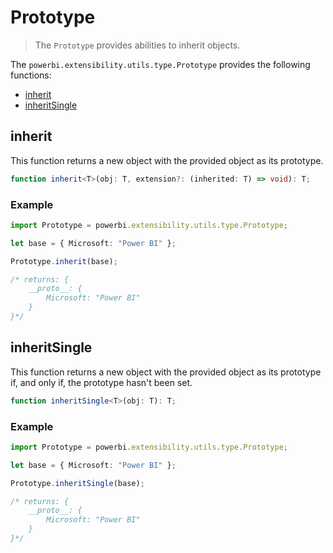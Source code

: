 # Prototype
> The ```Prototype``` provides abilities to inherit objects.

The ```powerbi.extensibility.utils.type.Prototype``` provides the following functions:

* [inherit](#inherit)
* [inheritSingle](#inheritsingle)

## inherit

This function returns a new object with the provided object as its prototype.

```typescript
function inherit<T>(obj: T, extension?: (inherited: T) => void): T;
```

### Example

```typescript
import Prototype = powerbi.extensibility.utils.type.Prototype;

let base = { Microsoft: "Power BI" };

Prototype.inherit(base);

/* returns: {
    __proto__: {
        Microsoft: "Power BI"
    }
}*/
```

## inheritSingle

This function returns a new object with the provided object as its prototype if, and only if, the prototype hasn't been set.

```typescript
function inheritSingle<T>(obj: T): T;
```

### Example

```typescript
import Prototype = powerbi.extensibility.utils.type.Prototype;

let base = { Microsoft: "Power BI" };

Prototype.inheritSingle(base);

/* returns: {
    __proto__: {
        Microsoft: "Power BI"
    }
}*/
```
